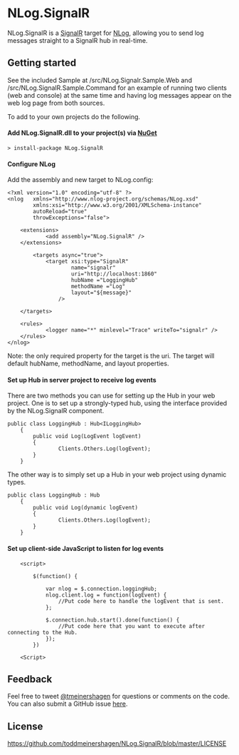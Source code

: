 NLog.SignalR
============

NLog.SignalR is a [SignalR](https://github.com/SignalR/SignalR) target for [NLog](https://github.com/jkowalski/NLog), allowing you to send log messages straight to a SignalR hub in real-time.

## Getting started

See the included Sample at /src/NLog.Signalr.Sample.Web and /src/NLog.SignalR.Sample.Command for an example of running two clients (web and console) at the same time and having log messages appear on the web log page from both sources.

To add to your own projects do the following.

#### Add NLog.SignalR.dll to your project(s) via [NuGet](http://www.nuget.org)

	> install-package NLog.SignalR

#### Configure NLog

Add the assembly and new target to NLog.config:

	<?xml version="1.0" encoding="utf-8" ?>
	<nlog 	xmlns="http://www.nlog-project.org/schemas/NLog.xsd"
      		xmlns:xsi="http://www.w3.org/2001/XMLSchema-instance"
      		autoReload="true"
      		throwExceptions="false">

  		<extensions>
    			<add assembly="NLog.SignalR" />
  		</extensions>

    		<targets async="true">
    			<target xsi:type="SignalR"
            			name="signalr"
            			uri="http://localhost:1860"
            			hubName ="LoggingHub"
            			methodName ="Log"
            			layout="${message}"
            		/>

  		</targets>
  		
		<rules>
    			<logger name="*" minlevel="Trace" writeTo="signalr" />
  		</rules>
	</nlog>

Note:  the only required property for the target is the uri.  The target will default hubName, methodName, and layout properties.

#### Set up Hub in server project to receive log events

There are two methods you can use for setting up the Hub in your web project.  One is to set up a strongly-typed hub, using the interface provided by the NLog.SignalR component.

	public class LoggingHub : Hub<ILoggingHub>
    	{
        	public void Log(LogEvent logEvent)
        	{
            		Clients.Others.Log(logEvent);
        	}
    	}

The other way is to simply set up a Hub in your web project using dynamic types.

	public class LoggingHub : Hub
    	{
        	public void Log(dynamic logEvent)
    		{
            		Clients.Others.Log(logEvent);
        	}
    	}

#### Set up client-side JavaScript to listen for log events

    	<script>
        
		    $(function() {
            	
			    var nlog = $.connection.loggingHub;
                nlog.client.log = function(logEvent) {
				    //Put code here to handle the logEvent that is sent.
			    };

                $.connection.hub.start().done(function() {
				    //Put code here that you want to execute after connecting to the Hub.
			    });
		    })		

        <Script>

## Feedback

Feel free to tweet [@tmeinershagen](http://twitter.com/tmeinershagen) for questions or comments on the code.  You can also submit a GitHub issue [here](https://github.com/toddmeinershagen/NLog.SignalR/issues).

## License

https://github.com/toddmeinershagen/NLog.SignalR/blob/master/LICENSE

